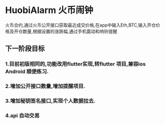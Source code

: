 # HuobiAlarm 火币闹钟
火币合约,通过火币公开接口获取最近成交价格,在app中输入Eth,BTC,输入开仓价格及开仓数量,根据设置的涨跌幅,通过手机震动和响铃提醒

## 下一阶段目标

### 1.目前初版相同的,功能改用flutter实现,转flutter 项目,兼容ios Android 顺便练习.

### 2.增加公开接口数量,增加提醒项目.

### 3.增加秘钥签名接口,实现个人数据拉去.

### 4.api 自动交易
